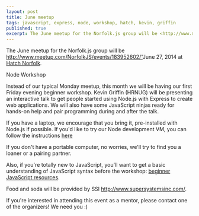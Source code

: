 ```yaml
---
layout: post
title: June meetup
tags: javascript, express, node, workshop, hatch, kevin, griffin
published: true
excerpt: The June meetup for the Norfolk.js group will be <http://www.meetup.com/NorfolkJS/events/183952602/">June 27, 2014</a> at <a href="http://www.hatchnorfolk.com/">Hatch Norfolk</a>.
---
```


The June meetup for the Norfolk.js group will be <http://www.meetup.com/NorfolkJS/events/183952602/">June 27, 2014</a> at <a href="http://www.hatchnorfolk.com/">Hatch Norfolk</a>.
</p>


Node Workshop


<p>Instead of our typical Monday meetup, this month we will be having our first Friday evening beginner workshop. Kevin Griffin (HRNUG) will be presenting an interactive talk to get people started using Node.js with Express to create web applications. We will also have some JavaScript ninjas ready for hands-on help and pair programming during and after the talk.</p>


<p>If you have a laptop, we encourage that you bring it, pre-installed with Node.js if possible. If you'd like to try our Node development VM, you can follow the instructions
<a href="https://github.com/norfolkjs/node-vagrant/README.md">here</a></p>

<p>If you don't have a portable computer, no worries, we'll try to find you a loaner or a pairing partner.</p>

<p>Also, if you're totally new to JavaScript, you'll want to get a basic understanding of JavaScript syntax before the workshop: <a href="https://github.com/norfolkjs/general-info/wiki#resources">beginner JavaScript resources</a>.</p>

<p>Food and soda will be provided by SSI <a href="http://www.supersystemsinc.com/" class="linkified">http://www.supersystemsinc.com/</a>.</p>

<p>If you're interested in attending this event as a mentor, please contact one of the organizers! We need you :)</p>
